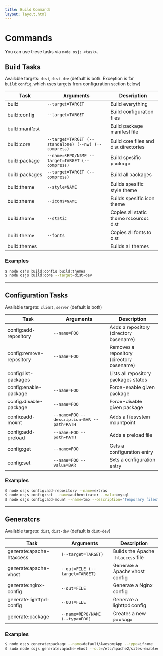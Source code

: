 ```yaml
---
title: Build Commands
layout: layout.html
---
```


# Commands

You can use these tasks via `node osjs <task>`.

## Build Tasks

Available targets: `dist`, `dist-dev` (default is both. Exception is for `build:config`, which uses targets from configuration section below)

| Task             | Arguments                                            | Description                                |
| ---------------- | ---------------------------------------------------- | ------------------------------------------ |
| build            | `--target=TARGET`                                    | Build everything                           |
| build:config     | `--target=TARGET`                                    | Build configuration files                  |
| build:manifest   |                                                      | Build package manifest file                |
| build:core       | `--target=TARGET (--standalone) (--nw) (--compress)` | Build core files and dist directories      |
| build:package    | `--name=REPO/NAME --target=TARGET (--compress)`      | Build spesific package                     |
| build:packages   | `--target=TARGET (--compress)`                       | Build all packages                         |
| build:theme      | `--style=NAME`                                       | Builds spesific style theme                |
| build:theme      | `--icons=NAME`                                       | Builds spesific icon theme                 |
| build:theme      | `--static`                                           | Copies all static theme resources dist     |
| build:theme      | `--fonts`                                            | Copies all fonts to dist                   |
| build:themes     |                                                      | Builds all themes                          |

### Examples

```bash
$ node osjs build:config build:themes
$ node osjs build:core --target=dist-dev
```

---

## Configuration Tasks

Available targets: `client`, `server` (default is both)

| Task                       | Arguments                                  | Description                                |
| -------------------------- | -------------------------------------------| ------------------------------------------ |
| config:add-repository      | `--name=FOO`                               | Adds a repository (directory basename)     |
| config:remove-repository   | `--name=FOO`                               | Removes a repository (directory basename)  |
| config:list-packages       |                                            | Lists all repository packages states       |
| config:enable-package      | `--name=FOO`                               | Force-enable given package                 |
| config:disable-package     | `--name=FOO`                               | Force-disable given package                |
| config:add-mount           | `--name=FOO --description=BAR --path=PATH` | Adds a filesystem mountpoint               |
| config:add-preload         | `--name=FOO --path=PATH`                   | Adds a preload file                        |
| config:get                 | `--name=FOO`                               | Gets a configuration entry                 |
| config:set                 | `--name=FOO --value=BAR`                   | Sets a configuration entry                 |

### Examples

```bash
$ node osjs config:add-repository --name=extras
$ node osjs config:set --name=authenticator --value=mysql
$ node osjs config:add-mount --name=tmp --description="Temporary files" --path=/tmp
```

---

## Generators

Available targets: `dist`, `dist-dev` (default is `dist-dev`)

| Task                       | Arguments                        | Description                                |
| -------------------------- | -------------------------------- | ------------------------------------------ |
| generate:apache-htaccess   | `(--target=TARGET)`              | Builds the Apache `.htaccess` file         |
| generate:apache-vhost      | `--out=FILE (--target=TARGET)`   | Generate a Apache vhost config             |
| generate:nginx-config      | `--out=FILE`                     | Generate a Nginx config                    |
| generate:lighttpd-config   | `--OUT=FILE`                     | Generate a lighttpd config                 |
| generate:package           | `--name=REPO/NAME (--type=FOO)`  | Creates a new package                      |

### Examples

```bash
$ node osjs generate:package --name=default/AwesomeApp --type=iframe
$ sudo node osjs generate:apache-vhost --out=/etc/apache2/sites-enabled/100-osjs.conf --target=dist
```

